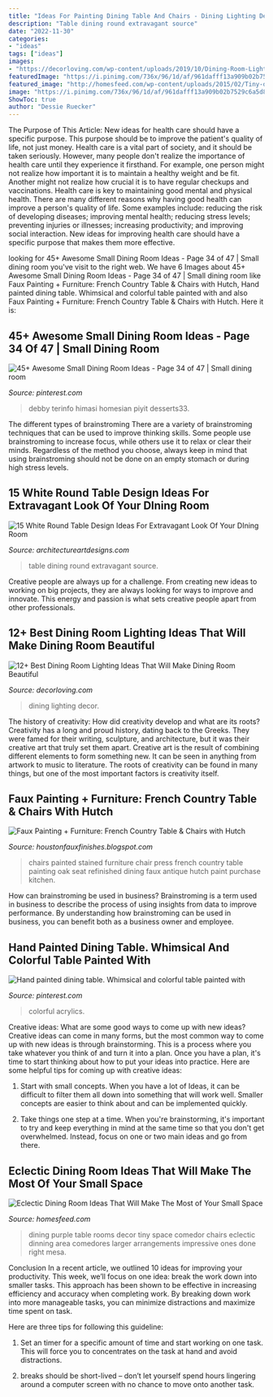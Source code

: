 ```yaml
---
title: "Ideas For Painting Dining Table And Chairs - Dining Lighting Decor"
description: "Table dining round extravagant source"
date: "2022-11-30"
categories:
- "ideas"
tags: ["ideas"]
images:
- "https://decorloving.com/wp-content/uploads/2019/10/Dining-Room-Lighting-Ideas-10.jpg"
featuredImage: "https://i.pinimg.com/736x/96/1d/af/961dafff13a909b02b7529c6a5d81303--hand-painted-acrylics.jpg"
featured_image: "http://homesfeed.com/wp-content/uploads/2015/02/Tiny-dining-table-arrangements-can-look-as-impressive-as-larger-ones-when-done-right.jpg"
image: "https://i.pinimg.com/736x/96/1d/af/961dafff13a909b02b7529c6a5d81303--hand-painted-acrylics.jpg"
ShowToc: true
author: "Dessie Ruecker"
---
```



The Purpose of This Article: New ideas for health care should have a specific purpose. This purpose should be to improve the patient's quality of life, not just money.
Health care is a vital part of society, and it should be taken seriously. However, many people don't realize the importance of health care until they experience it firsthand. For example, one person might not realize how important it is to maintain a healthy weight and be fit. Another might not realize how crucial it is to have regular checkups and vaccinations. Health care is key to maintaining good mental and physical health. There are many different reasons why having good health can improve a person's quality of life. Some examples include: reducing the risk of developing diseases; improving mental health; reducing stress levels; preventing injuries or illnesses; increasing productivity; and improving social interaction. New ideas for improving health care should have a specific purpose that makes them more effective.

	

		
looking for 45+ Awesome Small Dining Room Ideas - Page 34 of 47 | Small dining room you've visit to the right web. We have 6 Images about 45+ Awesome Small Dining Room Ideas - Page 34 of 47 | Small dining room like Faux Painting + Furniture: French Country Table &amp; Chairs with Hutch, Hand painted dining table. Whimsical and colorful table painted with and also Faux Painting + Furniture: French Country Table &amp; Chairs with Hutch. Here it is:
		
    
## 45+ Awesome Small Dining Room Ideas - Page 34 Of 47 | Small Dining Room

<img loading=lazy src="https://i.pinimg.com/736x/a2/ee/78/a2ee7848e62d12fc2bca148078f115ae.jpg" onerror="this.onerror=null;this.src='https://tse1.mm.bing.net/th?id=OIP.tOXe-DG7T2ORwt1hCWMxMgHaLH&amp;pid=15.1';" alt="45+ Awesome Small Dining Room Ideas - Page 34 of 47 | Small dining room">

_Source: pinterest.com_

>debby terinfo himasi homesian piyit desserts33. 

	

The different types of brainstroming
There are a variety of brainstroming techniques that can be used to improve thinking skills. Some people use brainstroming to increase focus, while others use it to relax or clear their minds. Regardless of the method you choose, always keep in mind that using brainstroming should not be done on an empty stomach or during high stress levels.

    
## 15 White Round Table Design Ideas For Extravagant Look Of Your DIning Room

<img loading=lazy src="https://www.architectureartdesigns.com/wp-content/uploads/2015/11/86-630x630.jpg" onerror="this.onerror=null;this.src='https://tse2.mm.bing.net/th?id=OIP.EMMc4cnbA9KKsUv5UOnjAgHaHa&amp;pid=15.1';" alt="15 White Round Table Design Ideas For Extravagant Look Of Your DIning Room">

_Source: architectureartdesigns.com_

>table dining round extravagant source. 

	

Creative people are always up for a challenge. From creating new ideas to working on big projects, they are always looking for ways to improve and innovate. This energy and passion is what sets creative people apart from other professionals.

    
## 12+ Best Dining Room Lighting Ideas That Will Make Dining Room Beautiful

<img loading=lazy src="https://decorloving.com/wp-content/uploads/2019/10/Dining-Room-Lighting-Ideas-10.jpg" onerror="this.onerror=null;this.src='https://tse1.mm.bing.net/th?id=OIP.pVlLubVckfGRCm2zkU6YywHaLH&amp;pid=15.1';" alt="12+ Best Dining Room Lighting Ideas That Will Make Dining Room Beautiful">

_Source: decorloving.com_

>dining lighting decor. 

	

The history of creativity: How did creativity develop and what are its roots?
Creativity has a long and proud history, dating back to the Greeks. They were famed for their writing, sculpture, and architecture, but it was their creative art that truly set them apart. Creative art is the result of combining different elements to form something new. It can be seen in anything from artwork to music to literature. The roots of creativity can be found in many things, but one of the most important factors is creativity itself.

    
## Faux Painting + Furniture: French Country Table &amp; Chairs With Hutch

<img loading=lazy src="http://4.bp.blogspot.com/-9jghyALq8Cc/Tyg5aV1Ty0I/AAAAAAAAAkQ/fTxtiqE0tlo/s1600/table+001.JPG" onerror="this.onerror=null;this.src='https://tse1.mm.bing.net/th?id=OIP.v-ARITr2ow_W9iTQh1BlNAHaLE&amp;pid=15.1';" alt="Faux Painting + Furniture: French Country Table &amp; Chairs with Hutch">

_Source: houstonfauxfinishes.blogspot.com_

>chairs painted stained furniture chair press french country table painting oak seat refinished dining faux antique hutch paint purchase kitchen. 

	

How can brainstroming be used in business?
Brainstroming is a term used in business to describe the process of using insights from data to improve performance. By understanding how brainstroming can be used in business, you can benefit both as a business owner and employee.

    
## Hand Painted Dining Table. Whimsical And Colorful Table Painted With

<img loading=lazy src="https://i.pinimg.com/736x/96/1d/af/961dafff13a909b02b7529c6a5d81303--hand-painted-acrylics.jpg" onerror="this.onerror=null;this.src='https://tse1.mm.bing.net/th?id=OIP.DfKDskTKnea-6x4kCBOXVwHaJ3&amp;pid=15.1';" alt="Hand painted dining table. Whimsical and colorful table painted with">

_Source: pinterest.com_

>colorful acrylics. 

	

Creative ideas: What are some good ways to come up with new ideas?
Creative ideas can come in many forms, but the most common way to come up with new ideas is through brainstorming. This is a process where you take whatever you think of and turn it into a plan. Once you have a plan, it's time to start thinking about how to put your ideas into practice. Here are some helpful tips for coming up with creative ideas:
1) Start with small concepts. When you have a lot of Ideas, it can be difficult to filter them all down into something that will work well. Smaller concepts are easier to think about and can be implemented quickly.

2) Take things one step at a time. When you're brainstorming, it's important to try and keep everything in mind at the same time so that you don't get overwhelmed. Instead, focus on one or two main ideas and go from there.

    
## Eclectic Dining Room Ideas That Will Make The Most Of Your Small Space

<img loading=lazy src="http://homesfeed.com/wp-content/uploads/2015/02/Tiny-dining-table-arrangements-can-look-as-impressive-as-larger-ones-when-done-right.jpg" onerror="this.onerror=null;this.src='https://tse4.mm.bing.net/th?id=OIP.LFAf2mS4IFIoVayg7etMKwHaKw&amp;pid=15.1';" alt="Eclectic Dining Room Ideas That Will Make The Most of Your Small Space">

_Source: homesfeed.com_

>dining purple table rooms decor tiny space comedor chairs eclectic dinning area comedores larger arrangements impressive ones done right mesa. 

	

Conclusion
In a recent article, we outlined 10 ideas for improving your productivity. This week, we’ll focus on one idea: break the work down into smaller tasks.
This approach has been shown to be effective in increasing efficiency and accuracy when completing work. By breaking down work into more manageable tasks, you can minimize distractions and maximize time spent on task.

Here are three tips for following this guideline:

1) Set an timer for a specific amount of time and start working on one task. This will force you to concentrates on the task at hand and avoid distractions.

2) breaks should be short-lived – don’t let yourself spend hours lingering around a computer screen with no chance to move onto another task.

